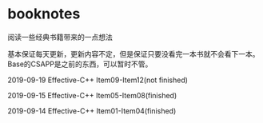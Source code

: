 # booknotes
阅读一些经典书籍带来的一点想法

基本保证每天更新，更新内容不定，但是保证只要没看完一本书就不会看下一本。
Base的CSAPP是之前的东西，可以暂时不管。

2019-09-19 Effective-C++ Item09-Item12(not finished)

2019-09-15 Effective-C++ Item05-Item08(finished)

2019-09-14 Effective-C++ Item01-Item04(finished)